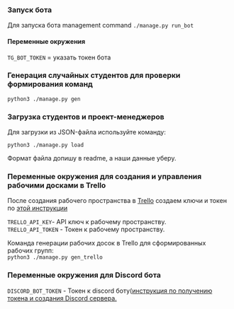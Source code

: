 ### Запуск бота
Для запуска бота management command `./manage.py run_bot`
#### Переменные окружения
`TG_BOT_TOKEN` = указать токен бота

### Генерация случайных студентов для проверки формирования команд
```python3 ./manage.py gen```

### Загрузка студентов и проект-менеджеров
Для загрузки из JSON-файла используйте команду:

```python3 ./manage.py load```

Формат файла допишу в readme, а наши данные уберу.

### Переменные окружения для создания и управления рабочими досками в Trello
После создания рабочего пространства в [Trello](https://trello.com) cоздаем ключи и токен по [этой инструкции](https://developer.atlassian.com/cloud/trello/guides/rest-api/api-introduction/)

`TRELLO_API_KEY`- API ключ к рабочему пространству. <br>
`TRELLO_API_TOKEN` - Токен к рабочему пространству. <br>

Команда генерации рабочих досок в Trello для сформированных рабочих групп:<br>
```python3 ./manage.py gen_trello```

### Переменные окружения для Discord бота
`DISCORD_BOT_TOKEN` - Токен к discord боту([инструкция по получению токена и создания Discord сервера.](https://appmaster.io/ru/blog/bot-discord-kak-sozdat-i-dobavit-na-server) <br>

